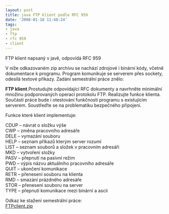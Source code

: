 ```yaml
---
layout: post
title: java FTP klient podle RFC 959
date: '2008-01-18 11:48:24'
tags:
- java
- ftp
- rfc 959
- client
---
```


FTP klient napsaný v javě, odpovídá RFC 959


<p>V níže odkazovaném zip archívu se nachází zdrojové
i binární kódy, včetně dokumentace k programu. Program
komunikuje se serverem přes sockety, odesílá textové přikazy. Zadání
semestrální práce znělo:</p>

<p><strong>FTP klient</strong>.Prostudujte odpovídající RFC dokumenty a
navrhněte minimální množinu podporovaných operací protokolu FTP.
Realizujte funkce klienta. Součástí práce bude i otestování
funkčnosti programu s existujícím serverem. Soustřeďte se na
problematiku bezpečného připojení.</p>

<p>Funkce které klient implementuje:</p>

<p>CDUP – návrat o složku výše
<br />CWP – změna pracovního adresáře
<br />DELE – vymazání souboru
<br
/>HELP – seznam příkazů kterým server rozumí
<br
/>LIST – seznam souborů a složek v pracovním adresáři
<br />MKD – vytvoření složky
<br />PASV – přepnutí na pasivní režim
<br />PWD – výpis názvu aktuálního
pracovního adresáře
<br />QUIT – ukončení komunikace
<br />RETR – přenesení souboru na klienta
<br />RMD – smazání prázdného adresáře
<br />STOR – přenesení souboru na server
<br />TYPE – přepnutí komunikace mezi binární
a ascii</p>

<p>Odkaz ke stažení semestrální práce:
<br /><a href="/downloads/FTPclient.zip">FTPclient.zip</a></p>

